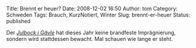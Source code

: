 Title: Brennt er heuer?
Date: 2008-12-02 16:50
Author: tom
Category: Schweden
Tags: Brauch, KurzNotiert, Winter
Slug: brennt-er-heuer
Status: published

Der [*Julbock i
Gävle*](http://www.fiket.de/2006/12/05/wort-der-woche-julbock/) hat
dieses Jahr keine brandfeste Imprägnierung, sondern wird stattdessen
bewacht. Mal schauen wie lange er steht.

